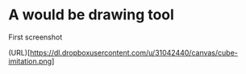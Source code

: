 A would be drawing tool
=======================

First screenshot

(URL)[https://dl.dropboxusercontent.com/u/31042440/canvas/cube-imitation.png]
